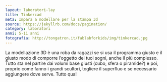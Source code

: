 ```yaml
---
layout: laboratori-lay
title: Tinkercad
meta: Impara a modellare per la stampa 3d
source: https://jekyllrb.com/docs/pagination/
category: laboratori
anni: 5-11 anni
fotografia: http://tongatron.it/fablabforkids/img/tinkercad.jpg
---
```

La modellazione 3D è una roba da ragazzi se si usa il programma giusto e il giusto modo di comporre l’oggetto dei tuoi sogni, anche il più complesso. Tutto sta nel partire dai volumi base giusti (cubo, sfera o piramide?) e poi, proprio come fanno i grandi scultori, togliere il superfluo e se necessario aggiungere dove serve. Tutto qua!
